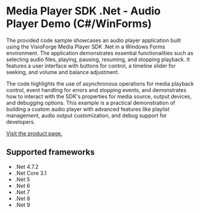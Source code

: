 ﻿# Media Player SDK .Net - Audio Player Demo (C#/WinForms)

The provided code sample showcases an audio player application built using the VisioForge Media Player SDK .Net in a Windows Forms environment. The application demonstrates essential functionalities such as selecting audio files, playing, pausing, resuming, and stopping playback. It features a user interface with buttons for control, a timeline slider for seeking, and volume and balance adjustment.

The code highlights the use of asynchronous operations for media playback control, event handling for errors and stopping events, and demonstrates how to interact with the SDK's properties for media source, output devices, and debugging options. This example is a practical demonstration of building a custom audio player with advanced features like playlist management, audio output customization, and debug support for developers.

[Visit the product page.](https://www.visioforge.com/media-player-sdk-net)

## Supported frameworks

* .Net 4.7.2
* .Net Core 3.1
* .Net 5
* .Net 6
* .Net 7
* .Net 8
* .Net 9
